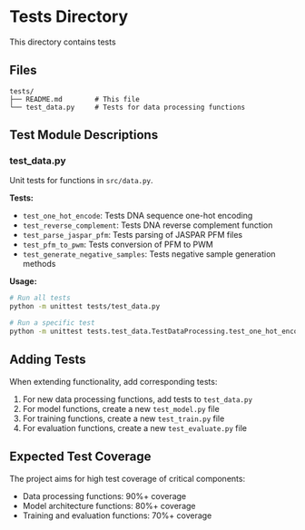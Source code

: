 # Tests Directory

This directory contains tests 

## Files

```
tests/
├── README.md        # This file
└── test_data.py     # Tests for data processing functions
```

## Test Module Descriptions

### test_data.py

Unit tests for functions in `src/data.py`.

**Tests:**
- `test_one_hot_encode`: Tests DNA sequence one-hot encoding
- `test_reverse_complement`: Tests DNA reverse complement function
- `test_parse_jaspar_pfm`: Tests parsing of JASPAR PFM files
- `test_pfm_to_pwm`: Tests conversion of PFM to PWM
- `test_generate_negative_samples`: Tests negative sample generation methods

**Usage:**
```bash
# Run all tests
python -m unittest tests/test_data.py

# Run a specific test
python -m unittest tests.test_data.TestDataProcessing.test_one_hot_encode
```

## Adding Tests

When extending functionality, add corresponding tests:

1. For new data processing functions, add tests to `test_data.py`
2. For model functions, create a new `test_model.py` file
3. For training functions, create a new `test_train.py` file
4. For evaluation functions, create a new `test_evaluate.py` file

## Expected Test Coverage

The project aims for high test coverage of critical components:

- Data processing functions: 90%+ coverage
- Model architecture functions: 80%+ coverage
- Training and evaluation functions: 70%+ coverage
